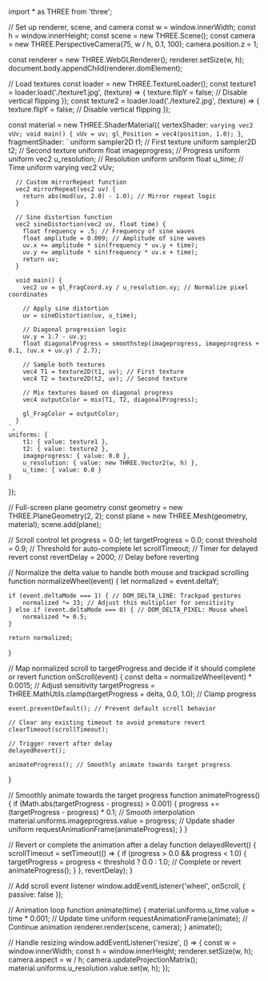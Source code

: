 import * as THREE from 'three';

// Set up renderer, scene, and camera
const w = window.innerWidth;
const h = window.innerHeight;
const scene = new THREE.Scene();
const camera = new THREE.PerspectiveCamera(75, w / h, 0.1, 100);
camera.position.z = 1;

const renderer = new THREE.WebGLRenderer();
renderer.setSize(w, h);
document.body.appendChild(renderer.domElement);

// Load textures
const loader = new THREE.TextureLoader();
const texture1 = loader.load('./texture1.jpg', (texture) => {
    texture.flipY = false; // Disable vertical flipping
});
const texture2 = loader.load('./texture2.jpg', (texture) => {
    texture.flipY = false; // Disable vertical flipping
});

const material = new THREE.ShaderMaterial({
    vertexShader: `
      varying vec2 vUv;
      void main() {
        vUv = uv;
        gl_Position = vec4(position, 1.0);
      }
    `,
    fragmentShader: `
      uniform sampler2D t1; // First texture
      uniform sampler2D t2; // Second texture
      uniform float imageprogress; // Progress uniform
      uniform vec2 u_resolution; // Resolution uniform
      uniform float u_time; // Time uniform
      varying vec2 vUv;

      // Custom mirrorRepeat function
      vec2 mirrorRepeat(vec2 uv) {
        return abs(mod(uv, 2.0) - 1.0); // Mirror repeat logic
      }

      // Sine distortion function
      vec2 sineDistortion(vec2 uv, float time) {
        float frequency = .5; // Frequency of sine waves
        float amplitude = 0.009; // Amplitude of sine waves
        uv.x += amplitude * sin(frequency * uv.y + time);
        uv.y += amplitude * sin(frequency * uv.x + time);
        return uv;
      }

      void main() {
        vec2 uv = gl_FragCoord.xy / u_resolution.xy; // Normalize pixel coordinates

        // Apply sine distortion
        uv = sineDistortion(uv, u_time);

        // Diagonal progression logic
        uv.y = 1.7 - uv.y;
        float diagonalProgress = smoothstep(imageprogress, imageprogress + 0.1, (uv.x + uv.y) / 2.7);

        // Sample both textures
        vec4 T1 = texture2D(t1, uv); // First texture
        vec4 T2 = texture2D(t2, uv); // Second texture

        // Mix textures based on diagonal progress
        vec4 outputColor = mix(T1, T2, diagonalProgress);

        gl_FragColor = outputColor;
      }
    `,
    uniforms: {
        t1: { value: texture1 },
        t2: { value: texture2 },
        imageprogress: { value: 0.0 },
        u_resolution: { value: new THREE.Vector2(w, h) },
        u_time: { value: 0.0 }
    }
});

// Full-screen plane geometry
const geometry = new THREE.PlaneGeometry(2, 2);
const plane = new THREE.Mesh(geometry, material);
scene.add(plane);

// Scroll control
let progress = 0.0;
let targetProgress = 0.0;
const threshold = 0.9; // Threshold for auto-complete
let scrollTimeout; // Timer for delayed revert
const revertDelay = 2000; // Delay before reverting

// Normalize the delta value to handle both mouse and trackpad scrolling
function normalizeWheel(event) {
    let normalized = event.deltaY;

    if (event.deltaMode === 1) { // DOM_DELTA_LINE: Trackpad gestures
        normalized *= 33; // Adjust this multiplier for sensitivity
    } else if (event.deltaMode === 0) { // DOM_DELTA_PIXEL: Mouse wheel
        normalized *= 0.5;
    }

    return normalized;
}

// Map normalized scroll to targetProgress and decide if it should complete or revert
function onScroll(event) {
    const delta = normalizeWheel(event) * 0.0015; // Adjust sensitivity
    targetProgress = THREE.MathUtils.clamp(targetProgress + delta, 0.0, 1.0); // Clamp progress

    event.preventDefault(); // Prevent default scroll behavior

    // Clear any existing timeout to avoid premature revert
    clearTimeout(scrollTimeout);

    // Trigger revert after delay
    delayedRevert();

    animateProgress(); // Smoothly animate towards target progress
}

// Smoothly animate towards the target progress
function animateProgress() {
    if (Math.abs(targetProgress - progress) > 0.001) {
        progress += (targetProgress - progress) * 0.1; // Smooth interpolation
        material.uniforms.imageprogress.value = progress; // Update shader uniform
        requestAnimationFrame(animateProgress);
    }
}

// Revert or complete the animation after a delay
function delayedRevert() {
    scrollTimeout = setTimeout(() => {
        if (progress > 0.0 && progress < 1.0) {
            targetProgress = progress < threshold ? 0.0 : 1.0; // Complete or revert
            animateProgress();
        }
    }, revertDelay);
}

// Add scroll event listener
window.addEventListener('wheel', onScroll, { passive: false });

// Animation loop
function animate(time) {
    material.uniforms.u_time.value = time * 0.001; // Update time uniform
    requestAnimationFrame(animate); // Continue animation
    renderer.render(scene, camera);
}
animate();

// Handle resizing
window.addEventListener('resize', () => {
    const w = window.innerWidth;
    const h = window.innerHeight;
    renderer.setSize(w, h);
    camera.aspect = w / h;
    camera.updateProjectionMatrix();
    material.uniforms.u_resolution.value.set(w, h);
});

